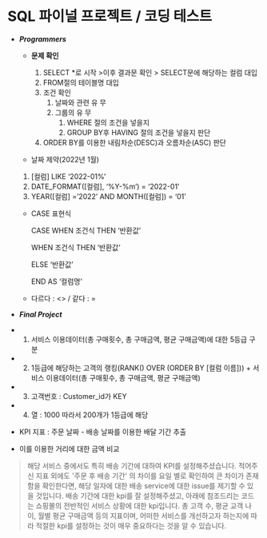 # SQL 파이널 프로젝트 / 코딩 테스트

- ***Programmers***
    - **문제 확인**
        1. SELECT *로 시작 >이후 결과문 확인 > SELECT문에 해당하는 컬럼 대입
        2. FROM절의 테이블명 대입
        3. 조건 확인
            1. 날짜와 관련 유 무
            2. 그룹의 유 무
                1. WHERE 절의 조건을 넣을지
                2. GROUP BY후 HAVING 절의 조건을 넣을지 판단
        4. ORDER BY를 이용한 내림차순(DESC)과 오름차순(ASC) 판단
        
    - 날짜 제약(2022년 1월)
    1. [컬럼] LIKE ‘2022-01%’
    2. DATE_FORMAT([컬럼], ‘%Y-%m’) = ‘2022-01’
    3. YEAR([컬럼] =’2022’ AND MONTH([컬럼]) = ‘01’
    
    - CASE 표현식
        
        CASE WHEN 조건식 THEN ‘반환값’
        
        WHEN 조건식 THEN ‘반환값’
        
        ELSE ‘반환값’
        
        END AS ‘컬럼명’
        
    - 다르다 : <> / 같다 : =
    
    
- ***Final Project***
    
- 1. 서비스 이용데이터(총 구매횟수, 총 구매금액, 평균 구매금액)에 대한 5등급 구분
- 2. 1등급에 해당하는 고객의 랭킹(RANK() OVER (ORDER BY [컬럼 이름])) + 서비스 이용데이터(총 구매횟수, 총 구매금액, 평균 구매금액)
- 3. 고객번호 : Customer_id가 KEY
- 4. 열 : 1000 따라서 200개가 1등급에 해당

- KPI 지표 : 주문 날짜 - 배송 날짜를 이용한 배달 기간 추출 
- 이를 이용한 거리에 대한 금액 비교

> 해당 서비스 중에서도 특히 배송 기간에 대하여 KPI를 설정해주셨습니다. 적어주신 지표 외에도 '주문 후 배송 기간' 의 차이를 요일 별로 확인하여 큰 차이가 존재함을 확인한다면, 
해당 일자에 대한 배송 service에 대한 issue를 제기할 수 있을 것입니다. 배송 기간에 대한 kpi를 잘 설정해주셨고, 아래에 참조드리는 코드는 쇼핑몰의 전반적인 서비스 상황에 대한 kpi입니다. 
총 고객 수, 평균 교객 나이, 월별 평균 구매금액 등의 지표이며, 어떠한 서비스를 개선하고자 하는지에 따라 적절한 kpi를 설정하는 것이 매우 중요하다는 것을 알 수 있습니다.
